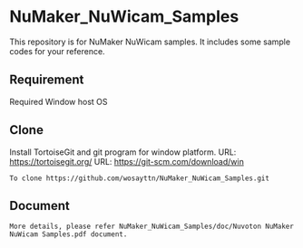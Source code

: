 # NuMaker_NuWicam_Samples

  This repository is for NuMaker NuWicam samples. It includes some sample codes for your reference.

## Requirement

  Required Window host OS

## Clone

  Install TortoiseGit and git program for window platform.
    URL: https://tortoisegit.org/
    URL: https://git-scm.com/download/win 

    To clone https://github.com/wosayttn/NuMaker_NuWicam_Samples.git

## Document

    More details, please refer NuMaker_NuWicam_Samples/doc/Nuvoton NuMaker NuWicam Samples.pdf document.
